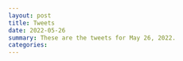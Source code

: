 ```yaml
---
layout: post
title: Tweets
date: 2022-05-26
summary: These are the tweets for May 26, 2022.
categories:
---
```


